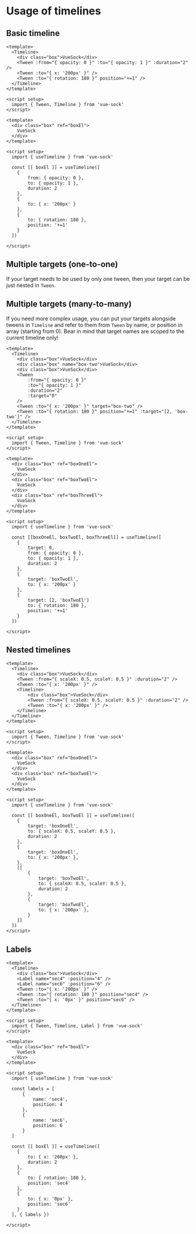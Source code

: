 # Usage of timelines

## Basic timeline

<CodeGroup>
  <CodeGroupItem title="Component API">

```vue
<template>
  <Timeline>
    <div class="box">VueSock</div>
    <Tween :from="{ opacity: 0 }" :to="{ opacity: 1 }" :duration="2" />
    <Tween :to="{ x: '200px' }" />
    <Tween :to="{ rotation: 180 }" position="+=1" />
  </Timeline>
</template>

<script setup>
  import { Tween, Timeline } from 'vue-sock'
</script>
```

  </CodeGroupItem>
    <CodeGroupItem title="Composition API">

```vue
<template>
  <div class="box" ref="boxEl">
    VueSock
  </div>
</template>

<script setup>
  import { useTimeline } from 'vue-sock'

  const [[ boxEl ]] = useTimeline([
    { 
        from: { opacity: 0 },
        to: { opacity: 1 },
        duration: 2
    },
    {
        to: { x: '200px' }
    },
    {
        to: { rotation: 180 },
        position: '+=1'
    }
  ])

</script>
```

  </CodeGroupItem>
</CodeGroup>

## Multiple targets (one-to-one)
If your target needs to be used by only one tween, then your target can be just nested in `Tween`.

## Multiple targets (many-to-many)
If you need more complex usage, you can put your targets alongside tweens in `Timeline` and refer to them from `Tween` by name, or position in array (starting from 0). Bear in mind that target names are scoped to the current timeline only!

<CodeGroup>
  <CodeGroupItem title="Component API">

```vue
<template>
  <Timeline>
    <div class="box">VueSock</div>
    <div class="box" name="box-two">VueSock</div>
    <div class="box">VueSock</div>
    <Tween 
        :from="{ opacity: 0 }" 
        :to="{ opacity: 1 }" 
        :duration="2" 
        :target="0" 
    />
    <Tween :to="{ x: '200px' }" target="box-two" />
    <Tween :to="{ rotation: 180 }" position="+=1" :target="[2, 'box-two']" />
  </Timeline>
</template>

<script setup>
  import { Tween, Timeline } from 'vue-sock'
</script>
```

  </CodeGroupItem>
    <CodeGroupItem title="Composition API">

```vue
<template>
  <div class="box" ref="boxOneEl">
    VueSock
  </div>
  <div class="box" ref="boxTwoEl">
    VueSock
  </div>
  <div class="box" ref="boxThreeEl">
    VueSock
  </div>
</template>

<script setup>
  import { useTimeline } from 'vue-sock'

  const [[boxOneEl, boxTwoEl, boxThreeEl]] = useTimeline([
    {
        target: 0,
        from: { opacity: 0 },
        to: { opacity: 1 },
        duration: 2
    },
    {
        target: 'boxTwoEl',
        to: { x: '200px' }
    },
    {
        target: [2, 'boxTwoEl']
        to: { rotation: 180 },
        position: '+=1'
    }
  ])

</script>
```

  </CodeGroupItem>
</CodeGroup>

## Nested timelines

<CodeGroup>
  <CodeGroupItem title="Component API">

```vue
<template>
  <Timeline>
    <div class="box">VueSock</div>
    <Tween :from="{ scaleX: 0.5, scaleY: 0.5 }" :duration="2" />
    <Tween :to="{ x: '200px' }" />
    <Timeline>
        <div class="box">VueSock</div>
        <Tween :from="{ scaleX: 0.5, scaleY: 0.5 }" :duration="2" />
        <Tween :to="{ x: '200px' }" />
    </Timeline>
  </Timeline>
</template>

<script setup>
  import { Tween, Timeline } from 'vue-sock'
</script>
```

  </CodeGroupItem>
    <CodeGroupItem title="Composition API">

```vue
<template>
  <div class="box" ref="boxOneEl">
    VueSock
  </div>
  <div class="box" ref="boxTwoEl">
    VueSock
  </div>
</template>

<script setup>
  import { useTimeline } from 'vue-sock'

  const [[ boxOneEl, boxTwoEl ]] = useTimeline([
    {
        target: 'boxOneEl',
        to: { scaleX: 0.5, scaleY: 0.5 },
        duration: 2
    },
    {
        target: 'boxOneEl',
        to: { x: '200px' },
    },
    [[
        {
            target: 'boxTwoEl',
            to: { scaleX: 0.5, scaleY: 0.5 },
            duration: 2
        },
        {
            target: 'boxTwoEl',
            to: { x: '200px' },
        }
    ]]
  ])
</script>
```

  </CodeGroupItem>
</CodeGroup>

## Labels

<CodeGroup>
  <CodeGroupItem title="Component API">

```vue
<template>
  <Timeline>
    <div class="box">VueSock</div>
    <Label name="sec4" :position="4" />
    <Label name="sec6" :position="6" />
    <Tween :to="{ x: '200px' }" />
    <Tween :to="{ rotation: 180 }" position="sec4" />
    <Tween :to="{ x: '0px' }" position="sec6" />
  </Timeline>
</template>

<script setup>
  import { Tween, Timeline, Label } from 'vue-sock'
</script>
```

  </CodeGroupItem>
    <CodeGroupItem title="Composition API">

```vue
<template>
  <div class="box" ref="boxEl">
    VueSock
  </div>
</template>

<script setup>
  import { useTimeline } from 'vue-sock'

  const labels = [
      {
          name: 'sec4',
          position: 4
      },
      {
          name: 'sec6',
          position: 6
      }
  ]

  const [[ boxEl ]] = useTimeline([
    {
        to: { x: '200px' },
        duration: 2
    },
    {
        to: { rotation: 180 },
        position: 'sec4'
    },
    {
        to: { x: '0px' },
        position: 'sec6'
    }
  ], { labels })

</script>
```

  </CodeGroupItem>
</CodeGroup>